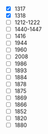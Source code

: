 - [x] 1317
- [x] 1318
- [ ] 1212-1222
- [ ] 1440-1447
- [ ] 1416
- [ ] 1944
- [ ] 1960
- [ ] 2008
- [ ] 1986
- [ ] 1893
- [ ] 1884
- [ ] 1878
- [ ] 1875
- [ ] 1869
- [ ] 1866
- [ ] 1852
- [ ] 1820
- [ ] 1880